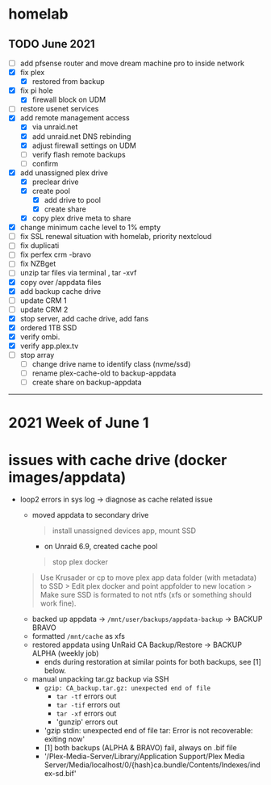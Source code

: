 # homelab
## TODO June 2021
- [ ] add pfsense router and move dream machine pro to inside network
- [x] fix plex
	- [x] restored from backup
- [x] fix pi hole
	- [x] firewall block on UDM 	
- [ ] restore usenet services
- [x] add remote management access
	- [x] via unraid.net
	- [x] add unraid.net DNS rebinding
	- [x] adjust firewall settings on UDM	
	- [ ] verify flash remote backups
	- [ ] confirm 
- [x] add unassigned plex drive
	- [x] preclear drive
	- [x] create pool
		- [x] add drive to pool
		- [x] create share
	- [x] copy plex drive meta to share
- [x] change minimum cache level to 1% empty
- [ ] fix SSL renewal situation with homelab, priority nextcloud
- [ ] fix duplicati
- [ ] fix perfex crm -bravo
- [ ] fix NZBget
- [ ] unzip tar files via terminal , tar -xvf
- [x] copy over /appdata files
- [x] add backup cache drive
- [ ] update CRM 1
- [ ] update CRM 2
- [x] stop server, add cache drive, add fans
- [x] ordered 1TB SSD
- [x] verify ombi.
- [x] verify app.plex.tv
- [ ] stop array
	- [ ] change drive name to identify class (nvme/ssd)
	- [ ] rename plex-cache-old to backup-appdata
	- [ ] create share on backup-appdata 
---
# 2021 Week of June 1
# issues with cache drive (docker images/appdata)
- loop2 errors in sys log -> diagnose as cache related issue
    - moved appdata to secondary drive
        > install unassigned devices app, mount SSD
		- on Unraid 6.9, created cache pool
        > stop plex docker
	> Use Krusader or cp to move plex app data folder (with metadata) to SSD
        > Edit plex docker and point appfolder to new location
        > Make sure SSD is formated to not ntfs (xfs or something should work fine).
        
     - backed up appdata -> `/mnt/user/backups/appdata-backup` -> BACKUP BRAVO
     - formatted `/mnt/cache` as xfs
     - restored appdata using UnRaid CA Backup/Restore -> BACKUP ALPHA (weekly job)
     	- ends during restoration at similar points for both backups, see [1] below.
     - manual unpacking tar.gz backup via SSH 
	    - `gzip: CA_backup.tar.gz: unexpected end of file`
    		- `tar -tf` 	errors out
	    	- `tar -tif`	errors out
    		- `tar -xf`	errors out
	    	- 'gunzip'	errors out
	    - 'gzip stdin: unexpected end of file
	       tar: Error is not recoverable: exiting now'
	    - [1] both backups (ALPHA & BRAVO) fail, always on .bif file 
	    - '/Plex-Media-Server/Library/Application Support/Plex Media Server/Media/localhost/0/{hash}ca.bundle/Contents/Indexes/index-sd.bif'
	    

